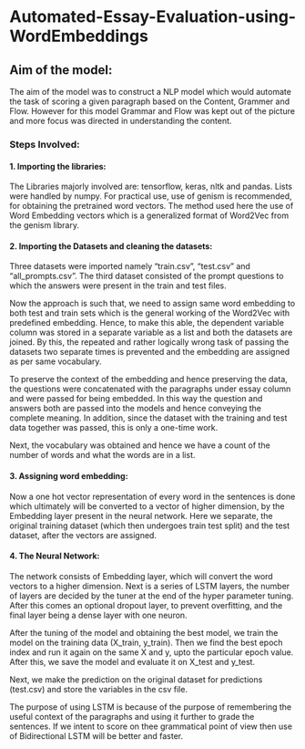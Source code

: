 # Automated-Essay-Evaluation-using-WordEmbeddings


## Aim of the model:
The aim of the model was to construct a NLP model which would automate the task of scoring a given paragraph based on the Content, Grammer and Flow. However for this model Grammar and Flow was kept out of the picture and more focus was directed in understanding the content.


### Steps Involved:
#### 1.	Importing the libraries:
The Libraries majorly involved are: tensorflow, keras, nltk and pandas. Lists were handled by numpy. For practical use, use of genism is recommended, for obtaining the pretrained word vectors. The method used here the use of Word Embedding vectors which is a generalized format of Word2Vec from the genism library.

#### 2.	Importing the Datasets and cleaning the datasets:
Three datasets were imported namely “train.csv”, “test.csv” and “all_prompts.csv”. The third dataset consisted of the prompt questions to which the answers were present in the train and test files. 

Now the approach is such that, we need to assign same word embedding to both test and train sets which is the general working of the Word2Vec with predefined embedding. Hence, to make this able, the dependent variable column was stored in a separate variable as a list and both the datasets are joined. By this, the repeated and rather logically wrong task of passing the datasets two separate times is prevented and the embedding are assigned as per same vocabulary.

To preserve the context of the embedding and hence preserving the data, the questions were concatenated with the paragraphs under essay column and were passed for being embedded. In this way the question and answers both are passed into the models and hence conveying the complete meaning. In addition, since the dataset with the training and test data together was passed, this is only a one-time work.

Next, the vocabulary was obtained and hence we have a count of the number of words and what the words are in a list. 

#### 3.	 Assigning word embedding:
Now a one hot vector representation of every word in the sentences is done which ultimately will be converted to a vector of higher dimension, by the Embedding layer present in the neural network. Here we separate, the original training dataset (which then undergoes train test split) and the test dataset, after the vectors are assigned.

#### 4.	The Neural Network:
The network consists of Embedding layer, which will convert the word vectors to a higher dimension. Next is a series of LSTM layers, the number of layers are decided by the tuner at the end of the hyper parameter tuning. After this comes an optional dropout layer, to prevent overfitting, and the final layer being a dense layer with one neuron.

After the tuning of the model and obtaining the best model, we train the model on the training data (X_train, y_train). Then we find the best epoch index and run it again on the same X and y, upto the particular epoch value. After this, we save the model and evaluate it on X_test and y_test.

Next, we make the prediction on the original dataset for predictions (test.csv) and store the variables in the csv file.


The purpose of using LSTM is because of the purpose of remembering the useful context of the paragraphs and using it further to grade the sentences. If we intent to score on thee grammatical point of view then use of Bidirectional LSTM will be better and faster.
